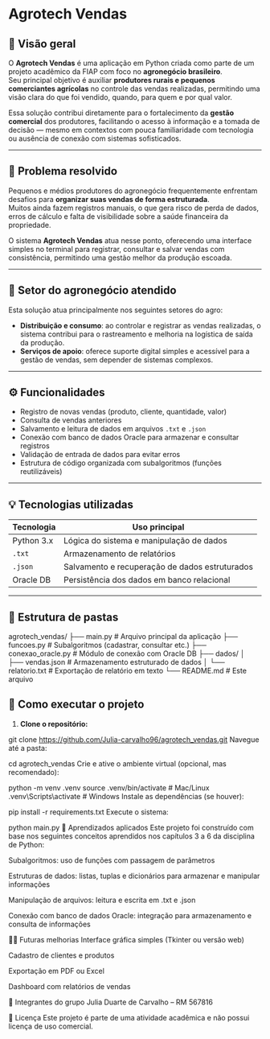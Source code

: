 # Agrotech Vendas

## 🌾 Visão geral

O **Agrotech Vendas** é uma aplicação em Python criada como parte de um projeto acadêmico da FIAP com foco no **agronegócio brasileiro**.  
Seu principal objetivo é auxiliar **produtores rurais e pequenos comerciantes agrícolas** no controle das vendas realizadas, permitindo uma visão clara do que foi vendido, quando, para quem e por qual valor.

Essa solução contribui diretamente para o fortalecimento da **gestão comercial** dos produtores, facilitando o acesso à informação e a tomada de decisão — mesmo em contextos com pouca familiaridade com tecnologia ou ausência de conexão com sistemas sofisticados.

---

## 🌱 Problema resolvido

Pequenos e médios produtores do agronegócio frequentemente enfrentam desafios para **organizar suas vendas de forma estruturada**.  
Muitos ainda fazem registros manuais, o que gera risco de perda de dados, erros de cálculo e falta de visibilidade sobre a saúde financeira da propriedade.

O sistema **Agrotech Vendas** atua nesse ponto, oferecendo uma interface simples no terminal para registrar, consultar e salvar vendas com consistência, permitindo uma gestão melhor da produção escoada.

---

## 🧩 Setor do agronegócio atendido

Esta solução atua principalmente nos seguintes setores do agro:

- **Distribuição e consumo**: ao controlar e registrar as vendas realizadas, o sistema contribui para o rastreamento e melhoria na logística de saída da produção.  
- **Serviços de apoio**: oferece suporte digital simples e acessível para a gestão de vendas, sem depender de sistemas complexos.

---

## ⚙️ Funcionalidades

- Registro de novas vendas (produto, cliente, quantidade, valor)  
- Consulta de vendas anteriores  
- Salvamento e leitura de dados em arquivos `.txt` e `.json`  
- Conexão com banco de dados Oracle para armazenar e consultar registros  
- Validação de entrada de dados para evitar erros  
- Estrutura de código organizada com subalgoritmos (funções reutilizáveis)

---

## 💡 Tecnologias utilizadas

| Tecnologia     | Uso principal                                |
|----------------|-----------------------------------------------|
| Python 3.x     | Lógica do sistema e manipulação de dados      |
| `.txt`         | Armazenamento de relatórios                   |
| `.json`        | Salvamento e recuperação de dados estruturados|
| Oracle DB      | Persistência dos dados em banco relacional    |

---

## 📂 Estrutura de pastas

agrotech_vendas/
├── main.py # Arquivo principal da aplicação
├── funcoes.py # Subalgoritmos (cadastrar, consultar etc.)
├── conexao_oracle.py # Módulo de conexão com Oracle DB
├── dados/
│ ├── vendas.json # Armazenamento estruturado de dados
│ └── relatorio.txt # Exportação de relatório em texto
└── README.md # Este arquivo


## 🧪 Como executar o projeto

1. **Clone o repositório:**

git clone https://github.com/Julia-carvalho96/agrotech_vendas.git
Navegue até a pasta:


cd agrotech_vendas
Crie e ative o ambiente virtual (opcional, mas recomendado):


python -m venv .venv
source .venv/bin/activate  # Mac/Linux
.venv\Scripts\activate     # Windows
Instale as dependências (se houver):

pip install -r requirements.txt
Execute o sistema:

python main.py
🧠 Aprendizados aplicados
Este projeto foi construído com base nos seguintes conceitos aprendidos nos capítulos 3 a 6 da disciplina de Python:

Subalgoritmos: uso de funções com passagem de parâmetros

Estruturas de dados: listas, tuplas e dicionários para armazenar e manipular informações

Manipulação de arquivos: leitura e escrita em .txt e .json

Conexão com banco de dados Oracle: integração para armazenamento e consulta de informações

👩‍🌾 Futuras melhorias
Interface gráfica simples (Tkinter ou versão web)

Cadastro de clientes e produtos

Exportação em PDF ou Excel

Dashboard com relatórios de vendas

👥 Integrantes do grupo
Julia Duarte de Carvalho – RM 567816

📜 Licença
Este projeto é parte de uma atividade acadêmica e não possui licença de uso comercial.
